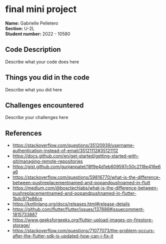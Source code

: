 # final mini project

**Name:** Gabrielle Pelletero <br/>
**Section:** U-2L <br/>
**Student number:** 2022 - 10580 <br/>

## Code Description

Describe what your code does here

## Things you did in the code

Describe what you did here

## Challenges encountered

Describe your challenges here

## References

- https://stackoverflow.com/questions/35120939/username-authentication-instead-of-email/35121112#35121112
- https://docs.github.com/en/get-started/getting-started-with-git/managing-remote-repositories
- https://gist.github.com/gunjanpatel/18f9e4d1eb609597c50c2118e416e6a6
- https://stackoverflow.com/questions/59816770/what-is-the-difference-between-pushreplacementnamed-and-popandpushnamed-in-flutt
- https://medium.com/@bosctechlabs/what-is-the-difference-between-pushreplacementnamed-and-popandpushnamed-in-flutter-1bdc971e86ce
- https://kotlinlang.org/docs/releases.html#release-details
- https://github.com/flutter/flutter/issues/137886#issuecomment-1815733887
- https://www.geeksforgeeks.org/flutter-upload-images-on-firestore-storage/
- https://stackoverflow.com/questions/71077073/the-problem-occurs-after-the-flutter-sdk-is-updated-how-can-i-fix-it
